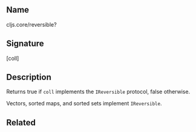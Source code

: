 ## Name
cljs.core/reversible?

## Signature
[coll]

## Description

Returns true if `coll` implements the `IReversible` protocol, false otherwise.

Vectors, sorted maps, and sorted sets implement `IReversible`.

## Related
